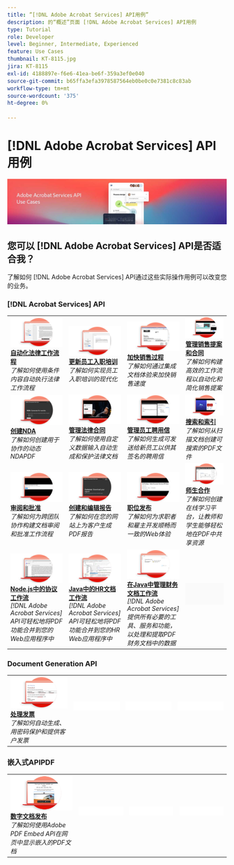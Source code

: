 ```yaml
---
title: ”[!DNL Adobe Acrobat Services] API用例”
description: 的“概述”页面 [!DNL Adobe Acrobat Services] API用例
type: Tutorial
role: Developer
level: Beginner, Intermediate, Experienced
feature: Use Cases
thumbnail: KT-8115.jpg
jira: KT-8115
exl-id: 4188897e-f6e6-41ea-be6f-359a3ef0e040
source-git-commit: b65ffa3efa3978587564eb0be0c0e7381c8c83ab
workflow-type: tm+mt
source-wordcount: '375'
ht-degree: 0%

---
```


# [!DNL Adobe Acrobat Services] API用例

![[!DNL Acrobat Services] API用例横幅](../assets/usecaseshero.jpg)

## 您可以 [!DNL Adobe Acrobat Services] API是否适合我？

了解如何 [!DNL Adobe Acrobat Services] API通过这些实际操作用例可以改变您的业务。

### [!DNL Acrobat Services] API

<table style="table-layout:fixed">
<tr>
  <td>
    <a href="automatelegalworkflows.md">
      <img alt="自动化法律工作流程" src="assets/automatelegal_thumb.png" />
    </a>
    <div>
    <a href="automatelegalworkflows.md"><strong>自动化法律工作流程</strong></a>
    </div>
    <em>了解如何使用条件内容自动执行法律工作流程</em>
    <br>
  </td>
  <td>
      <a href="employeeonboarding.md">
        <img alt="更新员工入职培训" src="assets/employee_thumb.png" />
      </a>
      <div>
      <a href="employeeonboarding.md"><strong>更新员工入职培训</strong></a>
      </div>
      <em>了解如何实现员工入职培训的现代化</em>
      <br>
  </td>
  <td>
      <a href="acceleratesales.md">
        <img alt="加快销售过程" src="assets/accsales_thumb.png" />
      </a>
      <div>
      <a href="acceleratesales.md"><strong>加快销售过程</strong></a>
      </div>
      <em>了解如何通过集成文档体验来加快销售速度</em>
      <br>
    </td>
    <td>
      <a href="sales.md">
        <img alt="管理销售提案和合同" src="assets/sales_thumb.png" />
      </a>
      <div>
      <a href="sales.md"><strong>管理销售提案和合同</strong></a>
      </div>
      <em>了解如何构建高效的工作流程以自动化和简化销售提案</em>
      <br>
    </td>
</tr>
<tr>
  <td>
    <a href="nda.md">
      <img alt="创建NDA" src="assets/nda_thumb.png" />
    </a>
    <div>
    <a href="nda.md"><strong>创建NDA</strong></a>
    </div>
    <em>了解如何创建用于协作的动态NDAPDF</em>
    <br>
  </td>
  <td>
    <a href="legal.md">
      <img alt="管理法律合同" src="assets/legal_thumb.png" />
    </a>
    <div>
    <a href="legal.md"><strong>管理法律合同</strong></a>
    </div>
    <em>了解如何使用自定义数据输入自动生成和保护法律文档</em>
    <br>
  </td>
  <td>
    <a href="offer.md">
      <img alt="管理员工聘用信" src="assets/offer_thumb.png" />
    </a>
    <div>
    <a href="offer.md"><strong>管理员工聘用信</strong></a>
    </div>
    <em>了解如何生成可发送给新员工以供其签名的聘用信</em>
    <br>
  </td>
  <td>
    <a href="searching.md">
      <img alt="搜索和索引" src="assets/searching_thumb.png" />
    </a>
    <div>
    <a href="searching.md"><strong>搜索和索引</strong></a>
    </div>
    <em>了解如何从扫描文档创建可搜索的PDF文件</em>
    <br>
  </td>
</tr>
<tr>
  <td>
    <a href="reviews.md">
      <img alt="审阅和批准" src="assets/reviews_thumb.png" />
    </a>
    <div>
    <a href="reviews.md"><strong>审阅和批准</strong></a>
    </div>
    <em>了解如何为跨团队协作构建文档审阅和批准工作流程</em>
    <br>
  </td>
  <td>
    <a href="reportcreation.md">
      <img alt="创建和编辑报告" src="assets/report_thumb.png" />
    </a>
    <div>
    <a href="reportcreation.md"><strong>创建和编辑报告</strong></a>
    </div>
    <em>了解如何在您的网站上为客户生成PDF报告</em>
    <br>
  </td>
  <td>
    <a href="jobposting.md">
      <img alt="职位发布" src="assets/job_thumb.png" />
    </a>
    <div>
    <a href="jobposting.md"><strong>职位发布</strong></a>
    </div>
    <em>了解如何为求职者和雇主开发顺畅而一致的Web体验</em>
    <br>
  </td>
  <td>
    <a href="educationcollab.md">
      <img alt="师生合作" src="assets/edu_thumb.png" />
    </a>
    <div>
    <a href="educationcollab.md"><strong>师生合作</strong></a>
    </div>
    <em>了解如何创建在线学习平台，让教师和学生能够轻松地在PDF中共享资源</em>
    <br>
  </td>
</tr>
<tr>
  <td>
    <a href="AgreementWorkflowsNodejs.md">
      <img alt="Node.js中的协议工作流" src="assets/AWNjs_thumb.png" />
    </a>
    <div>
    <a href="AgreementWorkflowsNodejs.md"><strong>Node.js中的协议工作流</strong></a>
    </div>
    <em>[!DNL Adobe Acrobat Services] API可轻松地将PDF功能合并到您的Web应用程序中</em>
    <br>
  </td>
  <td>
    <a href="HRAgreementWorkflowsJava.md">
      <img alt="Java中的HR文档工作流" src="assets/HRWJ_thumb.png" />
    </a>
    <div>
    <a href="HRAgreementWorkflowsJava.md"><strong>Java中的HR文档工作流</strong></a>
    </div>
    <em>[!DNL Adobe Acrobat Services] API可轻松地将PDF功能合并到您的HR Web应用程序中</em>
    <br>
  </td>
  <td>
    <a href="FinanceWorkflowsJava.md">
      <img alt="在Java中管理财务文档工作流" src="assets/FAWJ_thumb.png" />
    </a>
    <div>
    <a href="FinanceWorkflowsJava.md"><strong>在Java中管理财务文档工作流</strong></a>
    </div>
    <em>[!DNL Adobe Acrobat Services] 提供所有必要的工具、服务和功能，以处理和提取PDF财务文档中的数据</em>
    <br>
  </td>
  <td>
    <img alt="间隔物" src="../assets/GrayBanner_Placeholder.png" />
    <div>
    <br>
  </td>
</tr>
</table>

### Document Generation API

<table style="table-layout:fixed">
<tr>
  <td>
    <a href="invoices.md">
      <img alt="处理发票" src="assets/invoices_thumb.png" />
    </a>
    <div>
    <a href="invoices.md"><strong>处理发票</strong></a>
    </div>
    <em>了解如何自动生成、用密码保护和提供客户发票</em>
    <br>
  </td>
  <td>
    <img alt="间隔物" src="../assets/WhiteBanner_Placeholder.png" />
    <div>
    <br>
  </td>
  <td>
    <img alt="间隔物" src="../assets/WhiteBanner_Placeholder.png" />
    <div>
    <br>
  </td>
  <td>
    <img alt="间隔物" src="../assets/WhiteBanner_Placeholder.png" />
    <div>
    <br>
  </td>
</tr>
</table>

### 嵌入式APIPDF

<table style="table-layout:fixed">
<tr>
   <td>
    <a href="ddppdfembedapi.md">
      <img alt="数字文档发布" src="assets/ddp_thumb.png" />
    </a>
    <div>
    <a href="ddppdfembedapi.md"><strong>数字文档发布</strong></a>
    </div>
    <em>了解如何使用Adobe PDF Embed API在网页中显示嵌入的PDF文档</em>
    <br>
  </td>
  <td>
    <img alt="间隔物" src="../assets/WhiteBanner_Placeholder.png" />
    <div>
    <br>
  </td>
  <td>
    <img alt="间隔物" src="../assets/WhiteBanner_Placeholder.png" />
    <div>
    <br>
  </td>
  <td>
    <img alt="间隔物" src="../assets/WhiteBanner_Placeholder.png" />
    <div>
    <br>
  </td>
</tr>
</table>